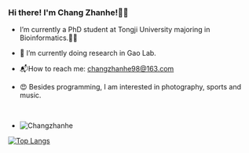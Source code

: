 ### Hi there! I'm Chang Zhanhe!🧚‍♀️  
  

-  I’m currently a PhD student at Tongji University majoring in Bioinformatics.🙇‍♀️  
  

- 🌱 I’m currently doing research in Gao Lab.  
  

- 📬How to reach me: changzhanhe98@163.com  
  

- 😍 Besides programming, I am interested in photography, sports and music.  
  

<br/>  

+ ![Changzhanhe](https://komarev.com/ghpvc/?username=Changzhanhe)



[![Top Langs](https://github-readme-stats.vercel.app/api/top-langs/?username=Changzhanhe&layout=compact)](https://github.com/Changzhanhe/github-readme-stats)
